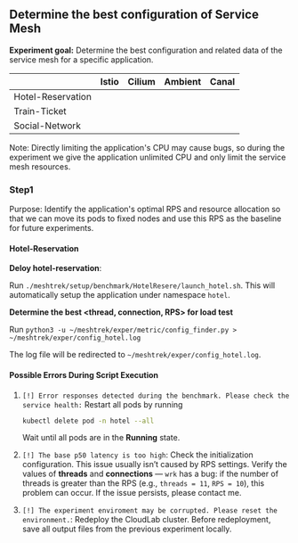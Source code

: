 ## Determine the best configuration of Service Mesh

**Experiment goal:** Determine the best configuration and related data of the service mesh for a specific application.

|                   | Istio | Cilium | Ambient | Canal |
| ----------------- | ----- | ------ | ------- | ----- |
| Hotel-Reservation |       |        |         |       |
| Train-Ticket      |       |        |         |       |
| Social-Network    |       |        |         |       |

Note: Directly limiting the application's CPU may cause bugs, so during the experiment we give the application unlimited CPU and only limit the service mesh resources.



### Step1

Purpose: Identify the application's optimal RPS and resource allocation so that we can move its pods to fixed nodes and use this RPS as the baseline for future experiments.

#### Hotel-Reservation

**Deloy hotel-reservation**: 

Run `./meshtrek/setup/benchmark/HotelResere/launch_hotel.sh`. This will automatically setup the application under namespace `hotel`.

**Determine the best <thread, connection, RPS> for load test**

Run `python3 -u ~/meshtrek/exper/metric/config_finder.py > ~/meshtrek/exper/config_hotel.log`

The log file will be redirected to `~/meshtrek/exper/config_hotel.log`.



#### Possible Errors During Script Execution

1. `[!] Error responses detected during the benchmark. Please check the service health:` Restart all pods by running

   ```bash
   kubectl delete pod -n hotel --all
   ```

   Wait until all pods are in the **Running** state.

2. `[!] The base p50 latency is too high`: Check the initialization configuration. This issue usually isn’t caused by RPS settings. Verify the values of **threads** and **connections** — `wrk` has a bug: if the number of threads is greater than the RPS (e.g., `threads = 11`, `RPS = 10`), this problem can occur.
   If the issue persists, please contact me.

1. `[!] The experiment enviroment may be corrupted. Please reset the environment.`: Redeploy the CloudLab cluster. Before redeployment, save all output files from the previous experiment locally.
